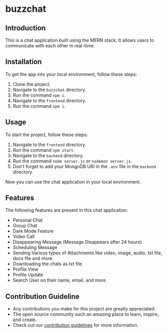 # buzzchat

## Introduction

This is a chat application built using the MERN stack. It allows users to communicate with each other in real-time.

## Installation

To get the app into your local environment, follow these steps:

1. Clone the project.
2. Navigate to the `buzzchat` directory.
3. Run the command `npm i`.
4. Navigate to the `frontend` directory.
5. Run the command `npm i`.

## Usage

To start the project, follow these steps:

1. Navigate to the `frontend` directory.
2. Run the command `npm start`.
3. Navigate to the `backend` directory.
4. Run the command `node server.js` or `nodemon server.js`.
5. Don't forget to add your MongoDB URI in the `.env` file in the `backend` directory.

Now you can use the chat application in your local environment.

## Features

The following features are present in this chat application:

- Personal Chat
- Group Chat
- Dark Mode Feature
- Video Call
- Disappearing Message (Message Disappears after 24 hours)
- Scheduling Message
- Sending Various types of Attachments like video, image, audio, txt file, docx file and more
- Downloading the chats as txt file
- Profile View
- Profile Update
- Search User on their name, email, and more

## Contribution Guideline
- Any contributions you make for this project are greatly appreciated.
- The open source community such an amazing place to learn, inspire, and create.
- Check out our [contribution guidelines](CONTRIBUTING.md) for more information.
